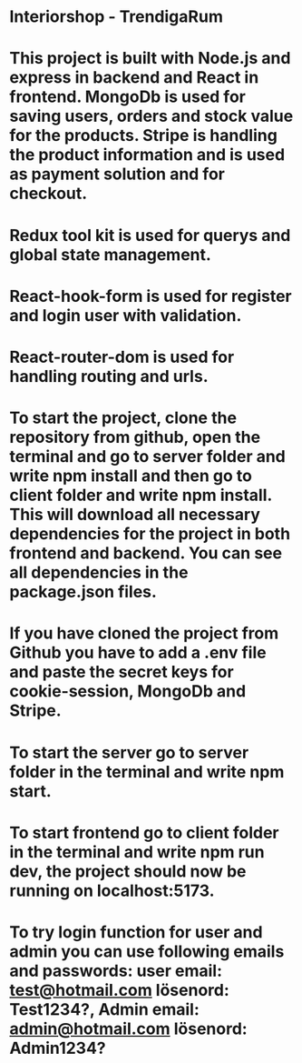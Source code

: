 # Interiorshop - TrendigaRum

# This project is built with Node.js and express in backend and React in frontend. MongoDb is used for saving users, orders and stock value for the products. Stripe is handling the product information and is used as payment solution and for checkout.

# Redux tool kit is used for querys and global state management.

# React-hook-form is used for register and login user with validation.

# React-router-dom is used for handling routing and urls.

# To start the project, clone the repository from github, open the terminal and go to server folder and write npm install and then go to client folder and write npm install. This will download all necessary dependencies for the project in both frontend and backend. You can see all dependencies in the package.json files. 

# If you have cloned the project from Github you have to add a .env file and paste the secret keys for cookie-session, MongoDb and Stripe.

# To start the server go to server folder in the terminal and write npm start.

# To start frontend go to client folder in the terminal and write npm run dev, the project should now be running on localhost:5173.

# To try login function for user and admin you can use following emails and passwords: user email: test@hotmail.com lösenord: Test1234?, Admin email: admin@hotmail.com lösenord: Admin1234?